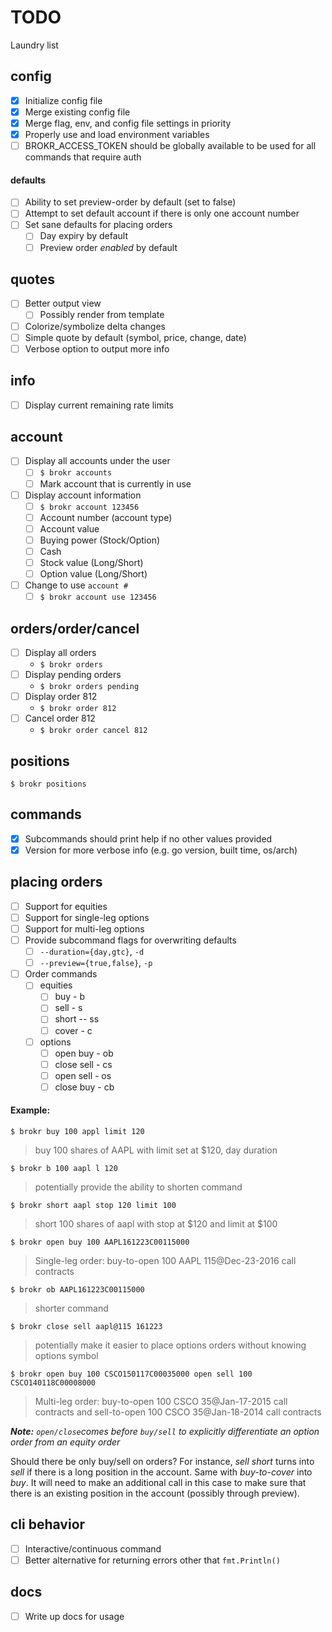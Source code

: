 # TODO
Laundry list

## config
- [x] Initialize config file
- [x] Merge existing config file
- [x] Merge flag, env, and config file settings in priority
- [x] Properly use and load environment variables
- [ ] BROKR_ACCESS_TOKEN should be globally available to be used for all commands that require auth

#### defaults
- [ ] Ability to set preview-order by default (set to false)
- [ ] Attempt to set default account if there is only one account number
- [ ] Set sane defaults for placing orders
  - [ ] Day expiry by default
  - [ ] Preview order *enabled* by default

## quotes
- [ ] Better output view
  - [ ] Possibly render from template
- [ ] Colorize/symbolize delta changes
- [ ] Simple quote by default (symbol, price, change, date)
- [ ] Verbose option to output more info

## info
- [ ] Display current remaining rate limits

## account
- [ ] Display all accounts under the user
  - [ ] `$ brokr accounts`
  - [ ] Mark account that is currently in use
- [ ] Display account information
  - [ ] `$ brokr account 123456`
  - [ ] Account number (account type)
  - [ ] Account value
  - [ ] Buying power (Stock/Option)
  - [ ] Cash
  - [ ] Stock value (Long/Short)
  - [ ] Option value (Long/Short)
- [ ] Change to use `account #`
  - [ ] `$ brokr account use 123456`

## orders/order/cancel
- [ ] Display all orders
  - `$ brokr orders`
- [ ] Display pending orders
  - `$ brokr orders pending`
- [ ] Display order 812
  - `$ brokr order 812`
- [ ] Cancel order 812
  - `$ brokr order cancel 812`

## positions
`$ brokr positions`

## commands
- [x] Subcommands should print help if no other values provided
- [x] Version for more verbose info (e.g. go version, built time, os/arch)

## placing orders
- [ ] Support for equities
- [ ] Support for single-leg options
- [ ] Support for multi-leg options
- [ ] Provide subcommand flags for overwriting defaults
  - [ ] `--duration={day,gtc}`, `-d`
  - [ ] `--preview={true,false}`, `-p`

- [ ] Order commands
  - [ ] equities
    - [ ] buy - b
    - [ ] sell - s
    - [ ] short -- ss
    - [ ] cover - c
  - [ ] options
    - [ ] open buy - ob
    - [ ] close sell - cs
    - [ ] open sell - os
    - [ ] close buy - cb

#### Example:

`$ brokr buy 100 appl limit 120`
> buy 100 shares of AAPL with limit set at $120, day duration

`$ brokr b 100 aapl l 120`
> potentially provide the ability to shorten command

`$ brokr short aapl stop 120 limit 100`
> short 100 shares of aapl with stop at $120 and limit at $100


`$ brokr open buy 100 AAPL161223C00115000`
> Single-leg order: buy-to-open 100 AAPL 115@Dec-23-2016 call contracts

`$ brokr ob AAPL161223C00115000`
> shorter command

`$ brokr close sell aapl@115 161223`
> potentially make it easier to place options orders without knowing options symbol

`$ brokr open buy 100 CSCO150117C00035000 open sell 100 CSCO140118C00008000`
> Multi-leg order: buy-to-open 100 CSCO 35@Jan-17-2015 call contracts and sell-to-open 100 CSCO 35@Jan-18-2014 call contracts

***Note:*** *`open/close`comes before `buy/sell` to explicitly differentiate an option order from an equity order*

Should there be only buy/sell on orders? For instance, *sell short* turns into *sell* if there is a long position in the account. Same with *buy-to-cover* into *buy*. It will need to make an additional call in this case to make sure that there is an existing position in the account (possibly through preview).

## cli behavior
- [ ] Interactive/continuous command
- [ ] Better alternative for returning errors other that `fmt.Println()`

## docs
- [ ] Write up docs for usage
